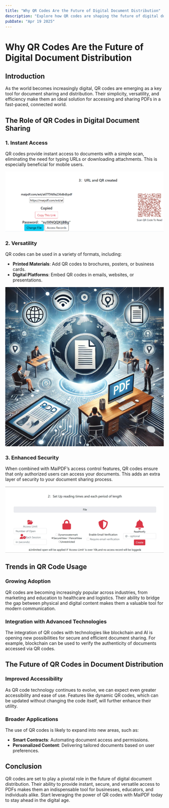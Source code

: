 ```yaml
---
title: "Why QR Codes Are the Future of Digital Document Distribution"
description: "Explore how QR codes are shaping the future of digital document sharing and distribution."
pubDate: "Apr 19 2025"
---
```


# Why QR Codes Are the Future of Digital Document Distribution

## Introduction

As the world becomes increasingly digital, QR codes are emerging as a key tool for document sharing and distribution. Their simplicity, versatility, and efficiency make them an ideal solution for accessing and sharing PDFs in a fast-paced, connected world.

## The Role of QR Codes in Digital Document Sharing

### 1. Instant Access

QR codes provide instant access to documents with a simple scan, eliminating the need for typing URLs or downloading attachments. This is especially beneficial for mobile users.

![PDF Link and QR Code](../../../public/maipdf-images/result%20of%20pdf%20link%20and%20qr%20code.png)

### 2. Versatility

QR codes can be used in a variety of formats, including:

- **Printed Materials**: Add QR codes to brochures, posters, or business cards.
- **Digital Platforms**: Embed QR codes in emails, websites, or presentations.

![Share PDF Worldwide](../../../public/maipdf-images/share%20pdf%20wordwide.png)

### 3. Enhanced Security

When combined with MaiPDF’s access control features, QR codes ensure that only authorized users can access your documents. This adds an extra layer of security to your document sharing process.

![Security Settings](../../../public/maipdf-images/security%20setting.png)

## Trends in QR Code Usage

### Growing Adoption

QR codes are becoming increasingly popular across industries, from marketing and education to healthcare and logistics. Their ability to bridge the gap between physical and digital content makes them a valuable tool for modern communication.

### Integration with Advanced Technologies

The integration of QR codes with technologies like blockchain and AI is opening new possibilities for secure and efficient document sharing. For example, blockchain can be used to verify the authenticity of documents accessed via QR codes.

## The Future of QR Codes in Document Distribution

### Improved Accessibility

As QR code technology continues to evolve, we can expect even greater accessibility and ease of use. Features like dynamic QR codes, which can be updated without changing the code itself, will further enhance their utility.

### Broader Applications

The use of QR codes is likely to expand into new areas, such as:

- **Smart Contracts**: Automating document access and permissions.
- **Personalized Content**: Delivering tailored documents based on user preferences.

## Conclusion

QR codes are set to play a pivotal role in the future of digital document distribution. Their ability to provide instant, secure, and versatile access to PDFs makes them an indispensable tool for businesses, educators, and individuals alike. Start leveraging the power of QR codes with MaiPDF today to stay ahead in the digital age.